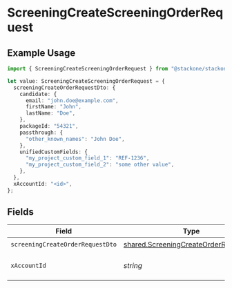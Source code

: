 # ScreeningCreateScreeningOrderRequest

## Example Usage

```typescript
import { ScreeningCreateScreeningOrderRequest } from "@stackone/stackone-client-ts/sdk/models/operations";

let value: ScreeningCreateScreeningOrderRequest = {
  screeningCreateOrderRequestDto: {
    candidate: {
      email: "john.doe@example.com",
      firstName: "John",
      lastName: "Doe",
    },
    packageId: "54321",
    passthrough: {
      "other_known_names": "John Doe",
    },
    unifiedCustomFields: {
      "my_project_custom_field_1": "REF-1236",
      "my_project_custom_field_2": "some other value",
    },
  },
  xAccountId: "<id>",
};
```

## Fields

| Field                                                                                                 | Type                                                                                                  | Required                                                                                              | Description                                                                                           |
| ----------------------------------------------------------------------------------------------------- | ----------------------------------------------------------------------------------------------------- | ----------------------------------------------------------------------------------------------------- | ----------------------------------------------------------------------------------------------------- |
| `screeningCreateOrderRequestDto`                                                                      | [shared.ScreeningCreateOrderRequestDto](../../../sdk/models/shared/screeningcreateorderrequestdto.md) | :heavy_check_mark:                                                                                    | N/A                                                                                                   |
| `xAccountId`                                                                                          | *string*                                                                                              | :heavy_check_mark:                                                                                    | The account identifier                                                                                |